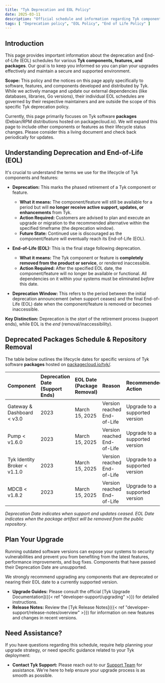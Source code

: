 ```yaml
---
title: "Tyk Deprecation and EOL Policy"
date: 2025-03-11
description: "Official schedule and information regarding Tyk component deprecation and End-of-Life (EOL)."
tags: [ "Deprecation policy", "EOL Policy", "End of Life Policy" ]
---
```


## Introduction

This page provides important information about the deprecation and End-of-Life (EOL) schedules for various **Tyk components, features, and packages**. Our goal is to keep you informed so you can plan your upgrades effectively and maintain a secure and supported environment.

**Scope:** This policy and the notices on this page apply specifically to software, features, and components developed and distributed by Tyk. While we actively manage and update our external dependencies (like databases, libraries, Go versions), their individual EOL schedules are governed by their respective maintainers and are outside the scope of this specific Tyk deprecation policy.

Currently, this page primarily focuses on Tyk software **packages** (Debian/RPM distributions hosted on packagecloud.io). We will expand this page to include other components or features as their lifecycle status changes. Please consider this a living document and check back periodically for updates.

## Understanding Deprecation and End-of-Life (EOL)

It's crucial to understand the terms we use for the lifecycle of Tyk components and features:

*   **Deprecation:** This marks the phased retirement of a Tyk component or feature.
    *   **What it means:** The component/feature will still be available for a period but will **no longer receive active support, updates, or enhancements** from Tyk.
    *   **Action Required:** Customers are advised to plan and execute an upgrade or migration to the recommended alternative within the specified timeframe (the deprecation window).
    *   **Future State:** Continued use is discouraged as the component/feature will eventually reach its End-of-Life (EOL).

*   **End-of-Life (EOL):** This is the final stage following deprecation.
    *   **What it means:** The Tyk component or feature is **completely removed from the product or service**, or rendered inaccessible.
    *   **Action Required:** After the specified EOL date, the component/feature will no longer be available or functional. All dependencies on it within your systems must be eliminated *before* this date.

*   **Deprecation Window:** This refers to the period between the initial deprecation announcement (when support ceases) and the final End-of-Life (EOL) date when the component/feature is removed or becomes inaccessible.

**Key Distinction:** Deprecation is the *start* of the retirement process (support ends), while EOL is the *end* (removal/inaccessibility).

## Deprecated Packages Schedule & Repository Removal

The table below outlines the lifecycle dates for specific versions of Tyk software **packages** hosted on [packagecloud.io/tyk/](https://packagecloud.io/tyk/).

| Component                 | Deprecation Date (Support Ends) | EOL Date (Package Removal) | Reason                       | Recommended Action             |
| :------------------------ | :------------------------------ | :------------------------- | :--------------------------- | :----------------------------- |
| Gateway & Dashboard < v3.0 | 2023                            | March 15, 2025             | Version reached End-of-Life  | Upgrade to a supported version |
| Pump < v1.6.0             | 2023                            | March 15, 2025             | Version reached End-of-Life  | Upgrade to a supported version |
| Tyk Identity Broker < v1.1.0 | 2023                            | March 15, 2025             | Version reached End-of-Life  | Upgrade to a supported version |
| MDCB < v1.8.2             | 2023                            | March 15, 2025             | Version reached End-of-Life  | Upgrade to a supported version |

*Deprecation Date indicates when support and updates ceased. EOL Date indicates when the package artifact will be removed from the public repository.*

## Plan Your Upgrade

Running outdated software versions can expose your systems to security vulnerabilities and prevent you from benefiting from the latest features, performance improvements, and bug fixes. Components that have passed their Deprecation Date are unsupported.

We strongly recommend upgrading any components that are deprecated or nearing their EOL date to a currently supported version.

*   **Upgrade Guides:** Please consult the official [Tyk Upgrade Documentation]({{< ref "developer-support/upgrading" >}}) for detailed instructions.
*   **Release Notes:** Review the [Tyk Release Notes]({{< ref "developer-support/release-notes/overview" >}}) for information on new features and changes in recent versions.

## Need Assistance?

If you have questions regarding this schedule, require help planning your upgrade strategy, or need specific guidance related to your Tyk deployment:

*   **Contact Tyk Support:** Please reach out to our [Support Team](https://tyk.io/contact) for assistance. We're here to help ensure your upgrade process is as smooth as possible.